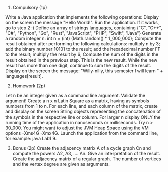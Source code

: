 1. Compulsory (1p)
   
Write a Java application that implements the following operations:
Display on the screen the message "Hello World!". Run the application. If it works, go to step 2 :)
Define an array of strings languages, containing {"C", "C++", "C#", "Python", "Go", "Rust", "JavaScript", "PHP", "Swift", "Java"}
Generate a random integer n: int n = (int) (Math.random() * 1_000_000);
Compute the result obtained after performing the following calculations:
  multiply n by 3;
  add the binary number 10101 to the result;
  add the hexadecimal number FF to the result;
  multiply the result by 6;
Compute the sum of the digits in the result obtained in the previous step. This is the new result. While the new result has more than one digit, continue to sum the digits of the result.
Display on the screen the message: "Willy-nilly, this semester I will learn " + languages[result].

2. Homework (2p)

Let n be an integer given as a command line argument. Validate the argument!
Create a n x n Latin Square as a matrix, having as symbols numbers from 1 to n.
For each line, and each column of the matrix, create and display on the screen String objects representing the concatenation of the symbols in the respective line or column.
For larger n display ONLY the running time of the application in nanoseconds or milliseconds. Try n > 30_000. You might want to adjust the JVM Heap Space using the VM options -Xms4G -Xmx4G.
Launch the application from the command line, for example: java Lab1 9.

3. Bonus (2p)
Create the adjacency matrix A of a cycle graph Cn and compute the powers A2, A3, .... An. Give an interpretation of the result.
Create the adjacency matrix of a regular graph. The number of vertices and the vertex degree are given as arguments.
